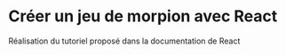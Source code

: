 # Créer un jeu de morpion avec React 


Réalisation du tutoriel proposé dans la documentation de React
